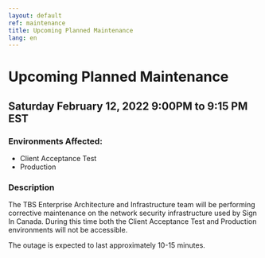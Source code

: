 ```yaml
---
layout: default
ref: maintenance
title: Upcoming Planned Maintenance
lang: en
---
```

# Upcoming Planned Maintenance

## Saturday February 12, 2022 9:00PM to 9:15 PM EST

### Environments Affected:

* Client Acceptance Test
* Production

### Description

The TBS Enterprise Architecture and Infrastructure team will be performing
corrective maintenance on the network security infrastructure used by Sign In
Canada. During this time both the Client Acceptance Test and Production
environments will not be accessible.

The outage is expected to last approximately 10-15 minutes.
